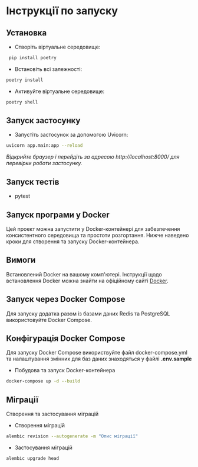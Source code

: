 # Інструкції по запуску 

## Установка 
* Створіть віртуальне середовище: 

```bash
 pip install poetry
```
* Встановіть всі залежності:

```bash
poetry install
```

* Активуйте віртуальне середовище:

```bash
poetry shell
```



## Запуск застосунку 
* Запустіть застосунок за допомогою Uvicorn:
```bash
uvicorn app.main:app --reload
```
*Відкрийте браузер і перейдіть за адресою http://localhost:8000/ для перевірки роботи застосунку.*

## Запуск тестів 
* pytest

## Запуск програми у Docker

Цей проект можна запустити у Docker-контейнері для забезпечення консистентного середовища та простоти розгортання. Нижче наведено кроки для створення та запуску Docker-контейнера.

## Вимоги
Встановлений Docker на вашому комп'ютері. Інструкції щодо встановлення Docker можна знайти на офіційному сайті [Docker](https://docs.docker.com/engine/install/).

## Запуск через Docker Compose
Для запуску додатка разом із базами даних Redis та PostgreSQL використовуйте Docker Compose.

## Конфігурація Docker Compose
Для запуску Docker Compose використвуйте файл docker-compose.yml та налаштування змінних для баз даних знаходяться у файлі **.env.sample**

* Побудова та запуск Docker-контейнера
```bash
docker-compose up -d --build
```

## Міграції

Створення та застосування міграцій

* Створення міграцій

```bash
alembic revision --autogenerate -m "Опис міграції"
```
* Застосування міграцій

```bash
alembic upgrade head
```